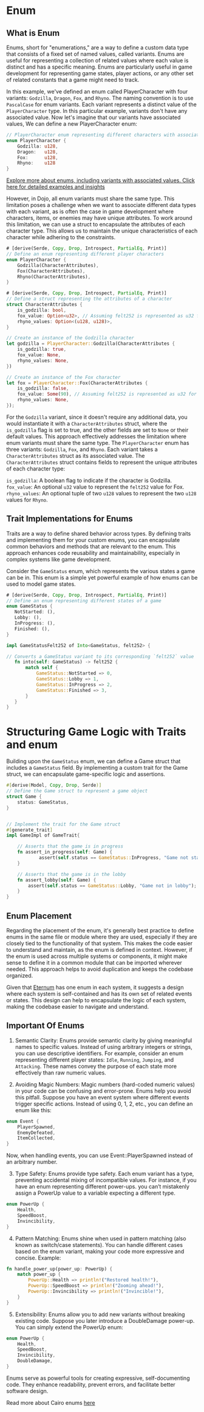 # Enum

## What is Enum

Enums, short for "enumerations," are a way to define a custom data type that consists of a fixed set of named values, called variants. Enums are useful for representing a collection of related values where each value is distinct and has a specific meaning. Enums are particularly useful in game development for representing game states, player actions, or any other set of related constants that a game might need to track.

In this example, we've defined an enum called PlayerCharacter with four variants: `Godzilla`, `Dragon`, `Fox`, and `Rhyno`. The naming convention is to use `PascalCase` for enum variants. Each variant represents a distinct value of the `PlayerCharacter` type. In this particular example, variants don't have any associated value.
Now let's imagine that our variants have associated values, We can define a new PlayerCharacter enum:

```rust
// PlayerCharacter enum representing different characters with associated u128 values.
enum PlayerCharacter {
    Godzilla: u128,
    Dragon:   u128,
    Fox:      u128,
    Rhyno:    u128
}
```

[Explore more about enums, including variants with associated values. Click here for detailed examples and insights](https://book.cairo-lang.org/ch06-01-enums.html)

However, in Dojo, all enum variants must share the same type. This limitation poses a challenge when we want to associate different data types with each variant, as is often the case in game development where characters, items, or enemies may have unique attributes.
To work around this limitation, we can use a struct to encapsulate the attributes of each character type. This allows us to maintain the unique characteristics of each character while adhering to the constraints.

```rust
# [derive(Serde, Copy, Drop, Introspect, PartialEq, Print)]
// Define an enum representing different player characters
enum PlayerCharacter {
    Godzilla(CharacterAttributes),
    Fox(CharacterAttributes),
    Rhyno(CharacterAttributes),
}

# [derive(Serde, Copy, Drop, Introspect, PartialEq, Print)]
// Define a struct representing the attributes of a character
struct CharacterAttributes {
    is_godzilla: bool,
    fox_value: Option<u32>, // Assuming felt252 is represented as u32 for simplicity
    rhyno_values: Option<(u128, u128)>,
}

// Create an instance of the Godzilla character
let godzilla = PlayerCharacter::Godzilla(CharacterAttributes {
    is_godzilla: true,
    fox_value: None,
    rhyno_values: None,
})

// Create an instance of the Fox character
let fox = PlayerCharacter::Fox(CharacterAttributes {
    is_godzilla: false,
    fox_value: Some(90), // Assuming felt252 is represented as u32 for simplicity
    rhyno_values: None,
});
```

For the `Godzilla` variant, since it doesn't require any additional data, you would instantiate it with a `CharacterAttributes` struct, where the `is_godzilla` flag is set to true, and the other fields are set to `None` or their default values. This approach effectively addresses the limitation where enum variants must share the same type.
The `PlayerCharacter` enum has three variants: `Godzilla`, `Fox`, and `Rhyno`. Each variant takes a `CharacterAttributes` struct as its associated value. The `CharacterAttributes` struct contains fields to represent the unique attributes of each character type:

`is_godzilla`: A boolean flag to indicate if the character is Godzilla.  
`fox_value`: An optional `u32` value to represent the `felt252` value for Fox.  
`rhyno_values`: An optional tuple of two `u128` values to represent the two `u128` values for `Rhyno`.

## Trait Implementations for Enums

Traits are a way to define shared behavior across types. By defining traits and implementing them for your custom enums, you can encapsulate common behaviors and methods that are relevant to the enum. This approach enhances code reusability and maintainability, especially in complex systems like game development.

Consider the `GameStatus` enum, which represents the various states a game can be in. This enum is a simple yet powerful example of how enums can be used to model game states.

```rust
# [derive(Serde, Copy, Drop, Introspect, PartialEq, Print)]
// Define an enum representing different states of a game
enum GameStatus {
   NotStarted: (),
   Lobby: (),
   InProgress: (),
   Finished: (),
}
```

<!-- We define an into trait -->

```rust
impl GameStatusFelt252 of Into<GameStatus, felt252> {

// Converts a GameStatus variant to its corresponding `felt252` value
   fn into(self: GameStatus) -> felt252 {
       match self {
           GameStatus::NotStarted => 0,
           GameStatus::Lobby => 1,
           GameStatus::InProgress => 2,
           GameStatus::Finished => 3,
       }
   }
}
```

# Structuring Game Logic with Traits and enum

Building upon the `GameStatus` enum, we can define a Game struct that includes a `GameStatus` field. By implementing a custom trait for the Game struct, we can encapsulate game-specific logic and assertions.

```rust
#[derive(Model, Copy, Drop, Serde)]
// Define the Game struct to represent a game object
struct Game {
    status: GameStatus,
}


// Implement the trait for the Game struct
#[generate_trait]
impl GameImpl of GameTrait{

    // Asserts that the game is in progress
    fn assert_in_progress(self: Game) {
            assert(self.status == GameStatus::InProgress, "Game not started");
    }

    // Asserts that the game is in the lobby
    fn assert_lobby(self: Game) {
        assert(self.status == GameStatus::Lobby, "Game not in lobby");
    }
}
```

## Enum Placement

Regarding the placement of the enum, it's generally best practice to define enums in the same file or module where they are used, especially if they are closely tied to the functionality of that system. This makes the code easier to understand and maintain, as the enum is defined in context. However, if the enum is used across multiple systems or components, it might make sense to define it in a common module that can be imported wherever needed. This approach helps to avoid duplication and keeps the codebase organized.

Given that [Eternum](https://github.com/BibliothecaDAO/eternum) has one enum in each system, it suggests a design where each system is self-contained and has its own set of related events or states. This design can help to encapsulate the logic of each system, making the codebase easier to navigate and understand.

## Important Of Enums

1. Semantic Clarity:
   Enums provide semantic clarity by giving meaningful names to specific values. Instead of using arbitrary integers or strings, you can use descriptive identifiers.
   For example, consider an enum representing different player states: `Idle`, `Running`, `Jumping`, and `Attacking`. These names convey the purpose of each state more effectively than raw numeric values.

2. Avoiding Magic Numbers:
   Magic numbers (hard-coded numeric values) in your code can be confusing and error-prone. Enums help you avoid this pitfall.
   Suppose you have an event system where different events trigger specific actions. Instead of using 0, 1, 2, etc., you can define an enum like this:

```rust
enum Event {
    PlayerSpawned,
    EnemyDefeated,
    ItemCollected,
}
```

Now, when handling events, you can use Event::PlayerSpawned instead of an arbitrary number.

3. Type Safety:
   Enums provide type safety. Each enum variant has a type, preventing accidental mixing of incompatible values.
   For instance, if you have an enum representing different power-ups. you can’t mistakenly assign a PowerUp value to a variable expecting a different type.

```rust
enum PowerUp {
    Health,
    SpeedBoost,
    Invincibility,
}
```

4. Pattern Matching:
   Enums shine when used in pattern matching (also known as switch/case statements).
   You can handle different cases based on the enum variant, making your code more expressive and concise. Example:

```rust
fn handle_power_up(power_up: PowerUp) {
    match power_up {
        PowerUp::Health => println!("Restored health!"),
        PowerUp::SpeedBoost => println!("Zooming ahead!"),
        PowerUp::Invincibility => println!("Invincible!"),
    }
}

```

5. Extensibility:
   Enums allow you to add new variants without breaking existing code.
   Suppose you later introduce a DoubleDamage power-up. You can simply extend the PowerUp enum:

```rust
enum PowerUp {
    Health,
    SpeedBoost,
    Invincibility,
    DoubleDamage,
}
```

Enums serve as powerful tools for creating expressive, self-documenting code. They enhance readability, prevent errors, and facilitate better software design.

Read more about Cairo enums [here](https://book.cairo-lang.org/ch06-00-enums-and-pattern-matching.html)
